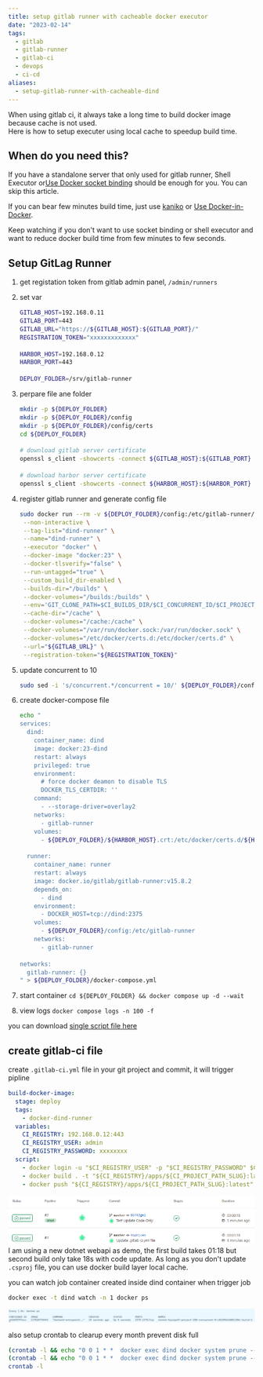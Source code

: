 ```yaml
---
title: setup gitlab runner with cacheable docker executor
date: "2023-02-14"
tags:
  - gitlab
  - gitlab-runner
  - gitlab-ci
  - devops
  - ci-cd
aliases:
  - setup-gitlab-runner-with-cacheable-dind
---
```


When using gitlab ci, it always take a long time to build docker image because cache is not used.  
Here is how to setup executer using local cache to speedup build time.

<!--more-->

## When do you need this?

If you have a standalone server that only used for gitlab runner, Shell Executor or[Use Docker socket binding](https://docs.gitlab.com/ee/ci/docker/using_docker_build.html#use-docker-socket-binding) should be enough for you. You can skip this article.

If you can bear few minutes build time, just use [kaniko](https://docs.gitlab.com/ee/ci/docker/using_kaniko.html) or [Use Docker-in-Docker](https://docs.gitlab.com/ee/ci/docker/using_docker_build.html#use-docker-in-docker).

Keep watching if you don't want to use socket binding or shell executor and want to reduce docker build time from few minutes to few seconds.

## Setup GitLag Runner

1. get registation token from gitlab admin panel, `/admin/runners`

2. set var

   ```bash
   GITLAB_HOST=192.168.0.11
   GITLAB_PORT=443
   GITLAB_URL="https://${GITLAB_HOST}:${GITLAB_PORT}/"
   REGISTRATION_TOKEN="xxxxxxxxxxxxx"

   HARBOR_HOST=192.168.0.12
   HARBOR_PORT=443

   DEPLOY_FOLDER=/srv/gitlab-runner
   ```

3. perpare file ane folder

   ```bash
   mkdir -p ${DEPLOY_FOLDER}
   mkdir -p ${DEPLOY_FOLDER}/config
   mkdir -p ${DEPLOY_FOLDER}/config/certs
   cd ${DEPLOY_FOLDER}

   # download gitlab server certificate
   openssl s_client -showcerts -connect ${GITLAB_HOST}:${GITLAB_PORT} < /dev/null 2>/dev/null | sudo openssl x509 -outform PEM > ${DEPLOY_FOLDER}/config/certs/${GITLAB_HOST}.crt

   # download harbor server certificate
   openssl s_client -showcerts -connect ${HARBOR_HOST}:${HARBOR_PORT} < /dev/null 2>/dev/null | sudo openssl x509 -outform PEM > ${DEPLOY_FOLDER}/${HARBOR_HOST}.crt
   ```

4. register gitlab runner and generate config file

   ```bash
   sudo docker run --rm -v ${DEPLOY_FOLDER}/config:/etc/gitlab-runner/ docker.io/gitlab/gitlab-runner:v15.8.2 register \
    --non-interactive \
    --tag-list="dind-runner" \
    --name="dind-runner" \
    --executor "docker" \
    --docker-image "docker:23" \
    --docker-tlsverify="false" \
    --run-untagged="true" \
    --custom_build_dir-enabled \
    --builds-dir="/builds" \
    --docker-volumes="/builds:/builds" \
    --env='GIT_CLONE_PATH=$CI_BUILDS_DIR/$CI_CONCURRENT_ID/$CI_PROJECT_NAME' \
    --cache-dir="/cache" \
    --docker-volumes="/cache:/cache" \
    --docker-volumes="/var/run/docker.sock:/var/run/docker.sock" \
    --docker-volumes="/etc/docker/certs.d:/etc/docker/certs.d" \
    --url="${GITLAB_URL}" \
    --registration-token="${REGISTRATION_TOKEN}"
   ```

5. update concurrent to 10

   ```bash
   sudo sed -i 's/concurrent.*/concurrent = 10/' ${DEPLOY_FOLDER}/config/config.toml
   ```

6. create docker-compose file

   ```bash
   echo "
   services:
     dind:
       container_name: dind
       image: docker:23-dind
       restart: always
       privileged: true
       environment:
         # force docker deamon to disable TLS
         DOCKER_TLS_CERTDIR: ''
       command:
         - --storage-driver=overlay2
       networks:
         - gitlab-runner
       volumes:
         - ${DEPLOY_FOLDER}/${HARBOR_HOST}.crt:/etc/docker/certs.d/${HARBOR_HOST}/ca.crt

     runner:
       container_name: runner
       restart: always
       image: docker.io/gitlab/gitlab-runner:v15.8.2
       depends_on:
         - dind
       environment:
         - DOCKER_HOST=tcp://dind:2375
       volumes:
         - ${DEPLOY_FOLDER}/config:/etc/gitlab-runner
       networks:
         - gitlab-runner

   networks:
     gitlab-runner: {}
   " > ${DEPLOY_FOLDER}/docker-compose.yml
   ```

7. start container `cd ${DEPLOY_FOLDER} && docker compose up -d --wait`
8. view logs `docker compose logs -n 100 -f`

you can download [single script file here]("/setup_gitlab_runnere.sh")

## create gitlab-ci file

create `.gitlab-ci.yml` file in your git project and commit, it will trigger pipline

```yaml
build-docker-image:
  stage: deploy
  tags:
    - docker-dind-runner
  variables:
    CI_REGISTRY: 192.168.0.12:443
    CI_REGISTRY_USER: admin
    CI_REGISTRY_PASSWORD: xxxxxxxx
  script:
    - docker login -u "$CI_REGISTRY_USER" -p "$CI_REGISTRY_PASSWORD" $CI_REGISTRY
    - docker build . -t "${CI_REGISTRY}/apps/${CI_PROJECT_PATH_SLUG}:latest" --build-arg BUILDKIT_INLINE_CACHE=1
    - docker push "${CI_REGISTRY}/apps/${CI_PROJECT_PATH_SLUG}:latest"
```

![](gitlab_pipline_result.png)
I am using a new dotnet webapi as demo, the first build takes 01:18 but second build only take 18s with code update. As long as you don't update `.csproj` file, you can use docker build layer local cache.

you can watch job container created inside dind container when trigger job

```bash
docker exec -t dind watch -n 1 docker ps
```

![](dind_docker_ps.png)

also setup crontab to clearup every month prevent disk full

```bash
(crontab -l && echo "0 0 1 * *  docker exec dind docker system prune --all --force --filter 'until=168h'") | crontab -
(crontab -l && echo "0 0 1 * *  docker exec dind docker system prune --all --force --volumes") | crontab -
crontab -l
```
